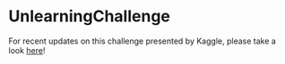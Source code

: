 # UnlearningChallenge
 
For recent updates on this challenge presented by Kaggle, please take a look [here](https://github.com/unlearning-challenge/starting-kit)!
